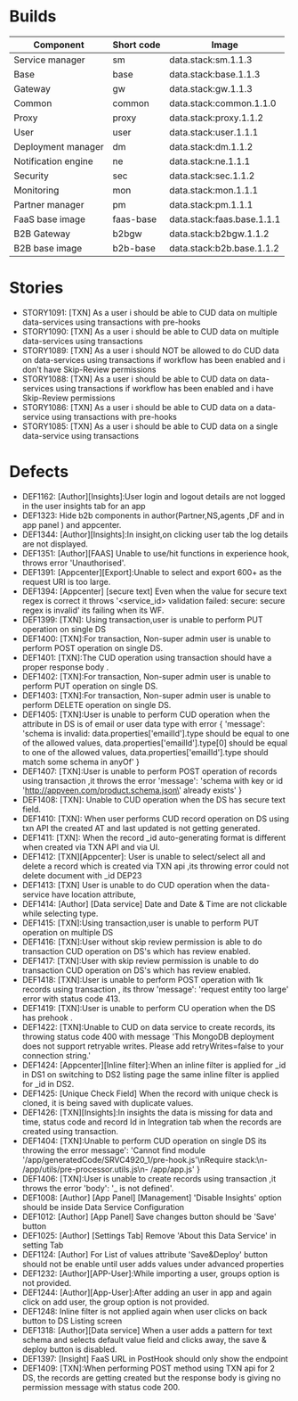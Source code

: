 # Builds

| Component | Short code | Image |
|--|--|--|
| Service manager | sm | data.stack:sm.1.1.3 |
| Base | base | data.stack:base.1.1.3 |
| Gateway | gw | data.stack:gw.1.1.3 |
| Common | common | data.stack:common.1.1.0 |
| Proxy | proxy | data.stack:proxy.1.1.2 |
| User | user | data.stack:user.1.1.1 |
| Deployment manager | dm | data.stack:dm.1.1.2 |
| Notification engine | ne | data.stack:ne.1.1.1 |
| Security | sec | data.stack:sec.1.1.2 |
| Monitoring | mon | data.stack:mon.1.1.1 |
| Partner manager | pm | data.stack:pm.1.1.1 |
| FaaS base image | faas-base | data.stack:faas.base.1.1.1 |
| B2B Gateway | b2bgw | data.stack:b2bgw.1.1.2 |
| B2B base image| b2b-base | data.stack:b2b.base.1.1.2 |

# Stories
* STORY1091: \[TXN\] As a user i should be able to CUD data on multiple data-services using transactions with pre-hooks
* STORY1090: \[TXN\] As a user i should be able to CUD data on multiple data-services using transactions
* STORY1089: \[TXN\] As a user i should NOT be allowed to do CUD data on data-services using transactions if workflow has been enabled and i don't have Skip-Review permissions
* STORY1088: \[TXN\] As a user i should be able to CUD data on data-services using transactions if workflow has been enabled and i have Skip-Review permissions
* STORY1086: \[TXN\] As a user i should be able to CUD data on a data-service using transactions with pre-hooks
* STORY1085: \[TXN\] As a user i should be able to CUD data on a single data-service using transactions

# Defects
* DEF1162: \[Author\]\[Insights\]:User login and logout details are not logged in the user insights tab for an app
* DEF1323: Hide b2b components in author(Partner,NS,agents ,DF and in app panel ) and appcenter.
* DEF1344: \[Author\]\[Insights\]:In insight,on clicking user tab the log details are not displayed.
* DEF1351: \[Author\]\[FAAS\] Unable to use/hit functions in experience hook, throws error 'Unauthorised'.
* DEF1391: \[Appcenter\]\[Export\]:Unable to select and export 600+  as the request URI is too large.
* DEF1394: \[Appcenter\] \[secure text\] Even when the value for secure text regex is correct it throws '<service_id> validation failed: secure: secure regex is invalid' its failing when its WF.
* DEF1399: \[TXN\]: Using transaction,user is unable to perform PUT operation on single DS
* DEF1400: \[TXN\]:For transaction, Non-super admin user is unable to perform POST operation on single DS.
* DEF1401: \[TXN\]:The CUD operation using transaction should have a proper response body .
* DEF1402: \[TXN\]:For transaction, Non-super admin user is unable to perform PUT operation on single DS.
* DEF1403: \[TXN\]:For transaction, Non-super admin user is unable to perform DELETE operation on single DS.
* DEF1405: \[TXN\]:User is unable to perform CUD operation when the attribute in DS is of email or user data type with error {     'message': 'schema is invalid: data.properties\['emailId'\].type should be equal to one of the allowed values, data.properties\['emailId'\].type\[0\] should be equal to one of the allowed values, data.properties\['emailId'\].type should match some schema in anyOf' }
* DEF1407: \[TXN\]:User is unable to perform  POST operation of  records using transaction ,it throws the error 'message': 'schema with key or id \'http://appveen.com/product.schema.json\' already exists' }
* DEF1408: \[TXN\]: Unable to CUD operation when the DS has secure text field.
* DEF1410: \[TXN\]: When user performs CUD record operation on DS  using txn API the created AT and last updated is not getting generated.
* DEF1411: \[TXN\]: When the record _id auto-generating format is different when created via TXN API and via UI. 
* DEF1412: \[TXN\]\[Appcenter\]: User is unable to select/select all and delete a record which is created via TXN api ,its throwing error could not delete document with _id DEP23
* DEF1413: \[TXN\] User is  unable to do CUD operation when the  data-service  have location attribute,
* DEF1414: \[Author\] \[Data service\] Date and Date & Time are not clickable while selecting type.
* DEF1415: \[TXN\]:Using transaction,user is unable to perform PUT operation on multiple DS
* DEF1416: \[TXN\]:User without skip review permission is able to do transaction CUD operation on DS's which has review enabled.
* DEF1417: \[TXN\]:User with skip review permission is unable to do transaction CUD operation on DS's which has review enabled.
* DEF1418: \[TXN\]:User is unable to perform POST operation with 1k records using transaction , its throw  'message': 'request entity too large' error with status code 413.
* DEF1419: \[TXN\]:User is unable to perform CU operation when the  DS has prehook .
* DEF1422: \[TXN\]:Unable to CUD on data service to create records, its throwing status code 400 with message 'This MongoDB deployment does not support retryable writes. Please add retryWrites=false to your connection string.'
* DEF1424: \[Appcenter\]\[Inline filter\]:When an inline filter is applied for _id in DS1  on switching to DS2 listing page the same inline filter is applied for _id in DS2.
* DEF1425: \[Unique Check Field\] When the record with unique check is cloned, it is being saved with duplicate values.
* DEF1426: \[TXN\]\[Insights\]:In insights the data is missing for data and time, status code and record Id in Integration tab when the records  are created using transaction.
* DEF1404: \[TXN\]:Unable to perform CUD operation on single DS its throwing the error  message': 'Cannot find module '/app/generatedCode/SRVC4920_1/pre-hook.js'\nRequire stack:\n- /app/utils/pre-processor.utils.js\n- /app/app.js' }
* DEF1406: \[TXN\]:User is unable to create records using transaction ,it throws the error 'body': '_ is not defined'.
* DEF1008: \[Author\] \[App Panel\] \[Management\] 'Disable Insights' option should be inside Data Service Configuration
* DEF1012: \[Author\] \[App Panel\] Save changes button should be 'Save' button
* DEF1025: \[Author\] \[Settings Tab\] Remove 'About this Data Service' in setting Tab
* DEF1124: \[Author\] For List of values attribute 'Save&Deploy' button should not be enable  until user adds values under advanced properties
* DEF1232: \[Author\]\[APP-User\]:While importing a user, groups option is not provided.
* DEF1244: \[Author\]\[App-User\]:After adding an user in app and again click on  add user, the group  option is not provided.
* DEF1248: Inline filter is not applied again when user clicks on back button to DS Listing screen
* DEF1318: \[Author\]\[Data service\] When a user adds a pattern for text schema and selects default value field and clicks away, the save & deploy button is disabled.
* DEF1397: \[Insight\] FaaS URL in PostHook should only show the endpoint
* DEF1409: \[TXN\]:When performing POST method using TXN api for 2 DS, the records are getting created but the response body is giving no permission message with status code 200.